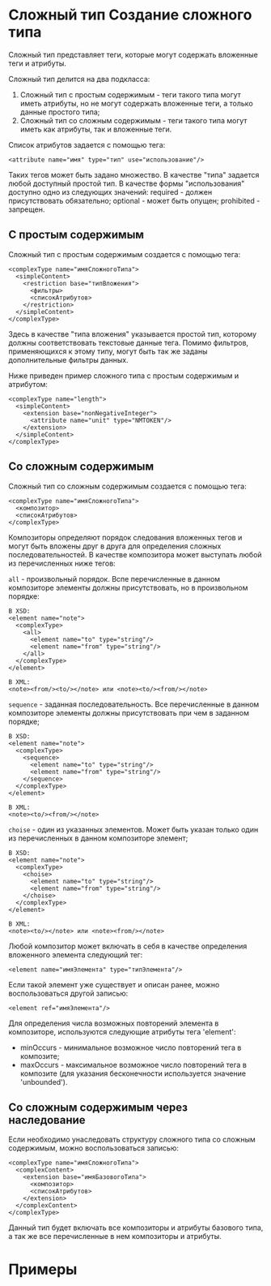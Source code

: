 Сложный тип
Создание сложного типа
======================

Сложный тип представляет теги, которые могут содержать вложенные теги и атрибуты.

Сложный тип делится на два подкласса:

1. Сложный тип с простым содержимым - теги такого типа могут иметь атрибуты, но не могут содержать вложенные теги, а только данные простого типа;
1. Сложный тип со сложным содержимым - теги такого типа могут иметь как атрибуты, так и вложенные теги.

Список атрибутов задается с помощью тега:

    <attribute name="имя" type="тип" use="использование"/>

Таких тегов может быть задано множество. В качестве "типа" задается любой доступный простой тип. В качестве формы "использования" доступно одно из следующих значений: required - должен присутствовать обязательно; optional - может быть опущен; prohibited - запрещен.

С простым содержимым
--------------------

Сложный тип с простым содержимым создается с помощью тега:

    <complexType name="имяСложногоТипа">
      <simpleContent>
        <restriction base="типВложения">
          <фильтры>
          <списокАтрибутов>
        </restriction>
      </simpleContent>
    </complexType>

Здесь в качестве "типа вложения" указывается простой тип, которому должны соответствовать текстовые данные тега. Помимо фильтров, применяющихся к этому типу, могут быть так же заданы дополнительные фильтры данных.

Ниже приведен пример сложного типа с простым содержимым и атрибутом:

    <complexType name="length">
      <simpleContent>
        <extension base="nonNegativeInteger">
          <attribute name="unit" type="NMTOKEN"/>
        </extension>
      </simpleContent>
    </complexType>

Со сложным содержимым
---------------------

Сложный тип со сложным содержимым создается с помощью тега:

    <complexType name="имяСложногоТипа">
      <композитор>
      <списокАтрибутов>
    </complexType>

Композиторы определяют порядок следования вложенных тегов и могут быть вложены друг в друга для определения сложных последовательностей. В качестве композитора может выступать любой из перечисленных ниже тегов:

`all` - произвольный порядок. Вспе перечисленные в данном композиторе элементы должны присутствовать, но в произвольном порядке:

    В XSD:
    <element name="note">
      <complexType>
        <all>
          <element name="to" type="string"/>
          <element name="from" type="string"/>
        </all>
      </complexType>
    </element>
    
    В XML:
    <note><from/><to/></note> или <note><to/><from/></note>

`sequence` - заданная последовательность. Все перечисленные в данном композиторе элементы должны присутствовать при чем в заданном порядке;

    В XSD:
    <element name="note">
      <complexType>
        <sequence>
          <element name="to" type="string"/>
          <element name="from" type="string"/>
        </sequence>
      </complexType>
    </element>
    
    В XML:
    <note><to/><from/></note>

`choise` - один из указанных элементов. Может быть указан только один из перечисленных в данном композиторе элемент;

    В XSD:
    <element name="note">
      <complexType>
        <choise>
          <element name="to" type="string"/>
          <element name="from" type="string"/>
        </choise>
      </complexType>
    </element>
    
    В XML:
    <note><to/></note> или <note><from/></note>

Любой композитор может включать в себя в качестве определения вложенного элемента следующий тег:

    <element name="имяЭлемента" type="типЭлемента"/>

Если такой элемент уже существует и описан ранее, можно воспользоваться другой записью:

    <element ref="имяЭлемента"/>

Для определения числа возможных повторений элемента в композиторе, используются следующие атрибуты тега 'element':

* minOccurs - минимальное возможное число повторений тега в композите;
* maxOccurs - максимальное возможное число повторений тега в композите (для указания бесконечности используется значение 'unbounded').

Со сложным содержимым через наследование
----------------------------------------

Если необходимо унаследовать структуру сложного типа со сложным содержимым, можно воспользоваться записью:

    <complexType name="имяСложногоТипа">
      <complexContent>
        <extension base="имяБазовогоТипа">
          <композитор>
          <списокАтрибутов>
        </extension>
      </complexContent>
    </complexType>

Данный тип будет включать все композиторы и атрибуты базового типа, а так же все перечисленные в нем композиторы и атрибуты.

Примеры
=======
